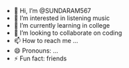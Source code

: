 - 👋 Hi, I’m @SUNDARAM567
- 👀 I’m interested in listening music
- 🌱 I’m currently learning in college
- 💞️ I’m looking to collaborate on coding
- 📫 How to reach me ...
- 😄 Pronouns: ...
- ⚡ Fun fact: friends

<!---
SUNDARAM567/SUNDARAM567 is a ✨ special ✨ repository because its `README.md` (this file) appears on your GitHub profile.
You can click the Preview link to take a look at your changes.
--->
